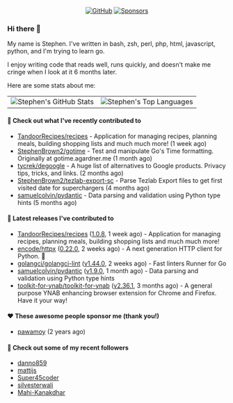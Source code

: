 <p align="center">
    <a href="https://github.com/StephenBrown2"><img src="https://img.shields.io/github/followers/StephenBrown2.svg?label=GitHub&style=social" alt="GitHub"></a>
    <a href="https://github.com/sponsors/StephenBrown2"><img src="https://img.shields.io/badge/Sponsors--_.svg?style=social&logo=github&logoColor=EA4AAA" alt="Sponsors"></a>
</p>

### Hi there 👋

My name is Stephen. I've written in bash, zsh, perl, php, html, javascript, python, and I'm trying to learn go.

I enjoy writing code that reads well, runs quickly, and doesn't make me cringe when I look at it 6 months later.

Here are some stats about me:

|     |     |
| --- | --- |
| ![Stephen's GitHub Stats](https://github-readme-stats.vercel.app/api?username=StephenBrown2&show_icons=true&count_private=true) | ![Stephen's Top Languages](https://github-readme-stats.vercel.app/api/top-langs/?username=StephenBrown2&layout=compact) |

#### 👷 Check out what I've recently contributed to

- [TandoorRecipes/recipes](https://github.com/TandoorRecipes/recipes) - Application for managing recipes, planning meals, building shopping lists and much much more! (1 week ago)
- [StephenBrown2/gotime](https://github.com/StephenBrown2/gotime) - Test and manipulate Go&#39;s Time formatting. Originally at gotime.agardner.me (1 month ago)
- [tycrek/degoogle](https://github.com/tycrek/degoogle) - A huge list of alternatives to Google products. Privacy tips, tricks, and links. (2 months ago)
- [StephenBrown2/tezlab-export-sc](https://github.com/StephenBrown2/tezlab-export-sc) - Parse Tezlab Export files to get first visited date for superchargers (4 months ago)
- [samuelcolvin/pydantic](https://github.com/samuelcolvin/pydantic) - Data parsing and validation using Python type hints (5 months ago)



#### 🔭 Latest releases I've contributed to

- [TandoorRecipes/recipes](https://github.com/TandoorRecipes/recipes) ([1.0.8](https://github.com/TandoorRecipes/recipes/releases/tag/1.0.8), 1 week ago) - Application for managing recipes, planning meals, building shopping lists and much much more!
- [encode/httpx](https://github.com/encode/httpx) ([0.22.0](https://github.com/encode/httpx/releases/tag/0.22.0), 2 weeks ago) - A next generation HTTP client for Python. 🦋
- [golangci/golangci-lint](https://github.com/golangci/golangci-lint) ([v1.44.0](https://github.com/golangci/golangci-lint/releases/tag/v1.44.0), 2 weeks ago) - Fast linters Runner for Go
- [samuelcolvin/pydantic](https://github.com/samuelcolvin/pydantic) ([v1.9.0](https://github.com/samuelcolvin/pydantic/releases/tag/v1.9.0), 1 month ago) - Data parsing and validation using Python type hints
- [toolkit-for-ynab/toolkit-for-ynab](https://github.com/toolkit-for-ynab/toolkit-for-ynab) ([v2.36.1](https://github.com/toolkit-for-ynab/toolkit-for-ynab/releases/tag/v2.36.1), 3 months ago) - A general purpose YNAB enhancing browser extension for Chrome and Firefox. Have it your way!

#### ❤️ These awesome people sponsor me (thank you!)

- [pawamoy](https://github.com/pawamoy) (2 years ago)

#### 👯 Check out some of my recent followers

- [danno859](https://github.com/danno859)
- [mattijs](https://github.com/mattijs)
- [Super45coder](https://github.com/Super45coder)
- [silvesterwali](https://github.com/silvesterwali)
- [Mahi-Kanakdhar](https://github.com/Mahi-Kanakdhar)


